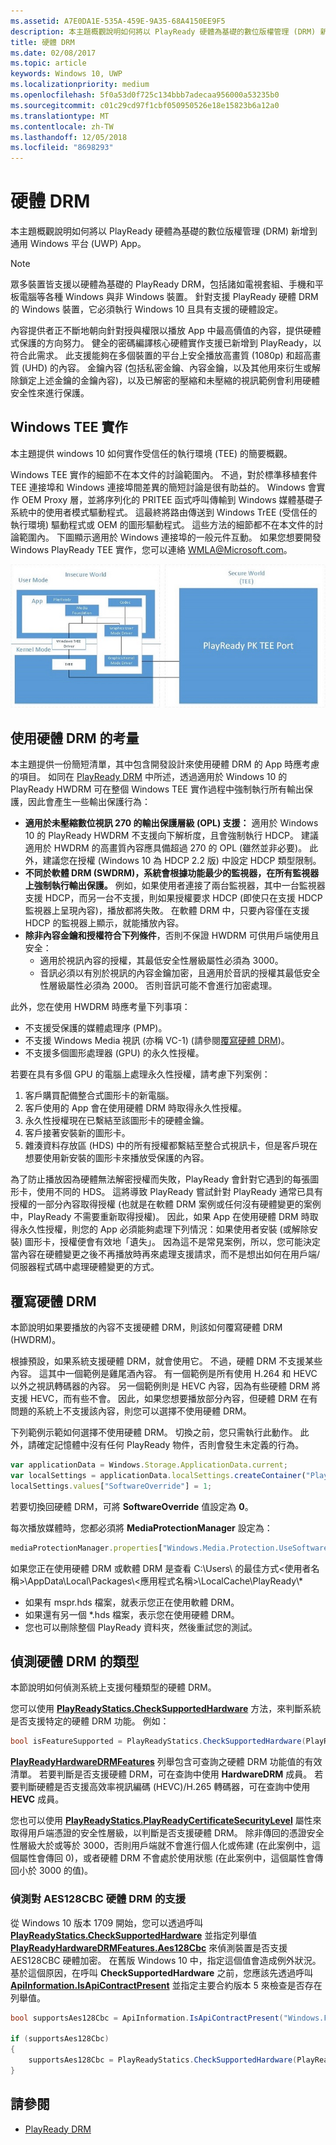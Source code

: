 ```yaml
---
ms.assetid: A7E0DA1E-535A-459E-9A35-68A4150EE9F5
description: 本主題概觀說明如何將以 PlayReady 硬體為基礎的數位版權管理 (DRM) 新增到通用 Windows 平台 (UWP) App。
title: 硬體 DRM
ms.date: 02/08/2017
ms.topic: article
keywords: Windows 10, UWP
ms.localizationpriority: medium
ms.openlocfilehash: 5f0a53d0f725c134bbb7adecaa956000a53235b0
ms.sourcegitcommit: c01c29cd97f1cbf050950526e18e15823b6a12a0
ms.translationtype: MT
ms.contentlocale: zh-TW
ms.lasthandoff: 12/05/2018
ms.locfileid: "8698293"
---
```

# <a name="hardware-drm"></a>硬體 DRM


本主題概觀說明如何將以 PlayReady 硬體為基礎的數位版權管理 (DRM) 新增到通用 Windows 平台 (UWP) App。

> [!NOTE] 
> 眾多裝置皆支援以硬體為基礎的 PlayReady DRM，包括諸如電視套組、手機和平板電腦等各種 Windows 與非 Windows 裝置。 針對支援 PlayReady 硬體 DRM 的 Windows 裝置，它必須執行 Windows 10 且具有支援的硬體設定。

內容提供者正不斷地朝向針對授與權限以播放 App 中最高價值的內容，提供硬體式保護的方向努力。 健全的密碼編譯核心硬體實作支援已新增到 PlayReady，以符合此需求。 此支援能夠在多個裝置的平台上安全播放高畫質 (1080p) 和超高畫質 (UHD) 的內容。 金鑰內容 (包括私密金鑰、內容金鑰，以及其他用來衍生或解除鎖定上述金鑰的金鑰內容)，以及已解密的壓縮和未壓縮的視訊範例會利用硬體安全性來進行保護。

## <a name="windows-tee-implementation"></a>Windows TEE 實作

本主題提供 windows 10 如何實作受信任的執行環境 (TEE) 的簡要概觀。

Windows TEE 實作的細節不在本文件的討論範圍內。 不過，對於標準移植套件 TEE 連接埠和 Windows 連接埠間差異的簡短討論是很有助益的。 Windows 會實作 OEM Proxy 層，並將序列化的 PRITEE 函式呼叫傳輸到 Windows 媒體基礎子系統中的使用者模式驅動程式。 這最終將路由傳送到 Windows TrEE (受信任的執行環境) 驅動程式或 OEM 的圖形驅動程式。 這些方法的細節都不在本文件的討論範圍內。 下圖顯示適用於 Windows 連接埠的一般元件互動。 如果您想要開發 Windows PlayReady TEE 實作，您可以連絡 <WMLA@Microsoft.com>。

![Windows TEE 元件圖表](images/windowsteecomponentdiagram720.jpg)

## <a name="considerations-for-using-hardware-drm"></a>使用硬體 DRM 的考量

本主題提供一份簡短清單，其中包含開發設計來使用硬體 DRM 的 App 時應考慮的項目。 如同在 [PlayReady DRM](playready-client-sdk.md#output-protection) 中所述，透過適用於 Windows 10 的 PlayReady HWDRM 可在整個 Windows TEE 實作過程中強制執行所有輸出保護，因此會產生一些輸出保護行為：

-   **適用於未壓縮數位視訊 270 的輸出保護層級 (OPL) 支援：** 適用於 Windows 10 的 PlayReady HWDRM 不支援向下解析度，且會強制執行 HDCP。 建議適用於 HWDRM 的高畫質內容應具備超過 270 的 OPL (雖然並非必要)。 此外，建議您在授權 (Windows 10 為 HDCP 2.2 版) 中設定 HDCP 類型限制。
-   **不同於軟體 DRM (SWDRM)，系統會根據功能最少的監視器，在所有監視器上強制執行輸出保護。** 例如，如果使用者連接了兩台監視器，其中一台監視器支援 HDCP，而另一台不支援，則如果授權要求 HDCP (即使只在支援 HDCP 監視器上呈現內容)，播放都將失敗。 在軟體 DRM 中，只要內容僅在支援 HDCP 的監視器上顯示，就能播放內容。
-   **除非內容金鑰和授權符合下列條件**，否則不保證 HWDRM 可供用戶端使用且安全：
    -   適用於視訊內容的授權，其最低安全性層級屬性必須為 3000。
    -   音訊必須以有別於視訊的內容金鑰加密，且適用於音訊的授權其最低安全性層級屬性必須為 2000。 否則音訊可能不會進行加密處理。
    
此外，您在使用 HWDRM 時應考量下列事項：

-   不支援受保護的媒體處理序 (PMP)。
-   不支援 Windows Media 視訊 (亦稱 VC-1) (請參閱[覆寫硬體 DRM](#override-hardware-drm))。
-   不支援多個圖形處理器 (GPU) 的永久性授權。

若要在具有多個 GPU 的電腦上處理永久性授權，請考慮下列案例：

1.  客戶購買配備整合式圖形卡的新電腦。
2.  客戶使用的 App 會在使用硬體 DRM 時取得永久性授權。
3.  永久性授權現在已繫結至該圖形卡的硬體金鑰。
4.  客戶接著安裝新的圖形卡。
5.  雜湊資料存放區 (HDS) 中的所有授權都繫結至整合式視訊卡，但是客戶現在想要使用新安裝的圖形卡來播放受保護的內容。

為了防止播放因為硬體無法解密授權而失敗，PlayReady 會針對它遇到的每張圖形卡，使用不同的 HDS。 這將導致 PlayReady 嘗試針對 PlayReady 通常已具有授權的一部分內容取得授權 (也就是在軟體 DRM 案例或任何沒有硬體變更的案例中，PlayReady 不需要重新取得授權)。 因此，如果 App 在使用硬體 DRM 時取得永久性授權，則您的 App 必須能夠處理下列情況：如果使用者安裝 (或解除安裝) 圖形卡，授權便會有效地「遺失」。 因為這不是常見案例，所以，您可能決定當內容在硬體變更之後不再播放時再來處理支援請求，而不是想出如何在用戶端/伺服器程式碼中處理硬體變更的方式。

## <a name="override-hardware-drm"></a>覆寫硬體 DRM

本節說明如果要播放的內容不支援硬體 DRM，則該如何覆寫硬體 DRM (HWDRM)。

根據預設，如果系統支援硬體 DRM，就會使用它。 不過，硬體 DRM 不支援某些內容。 這其中一個範例是雞尾酒內容。 有一個範例是所有使用 H.264 和 HEVC 以外之視訊轉碼器的內容。 另一個範例則是 HEVC 內容，因為有些硬體 DRM 將支援 HEVC，而有些不會。 因此，如果您想要播放部分內容，但硬體 DRM 在有問題的系統上不支援該內容，則您可以選擇不使用硬體 DRM。

下列範例示範如何選擇不使用硬體 DRM。 切換之前，您只需執行此動作。 此外，請確定記憶體中沒有任何 PlayReady 物件，否則會發生未定義的行為。

```js
var applicationData = Windows.Storage.ApplicationData.current;
var localSettings = applicationData.localSettings.createContainer("PlayReady", Windows.Storage.ApplicationDataCreateDisposition.always);
localSettings.values["SoftwareOverride"] = 1;
```

若要切換回硬體 DRM，可將 **SoftwareOverride** 值設定為 **0**。

每次播放媒體時，您都必須將 **MediaProtectionManager** 設定為：

```js
mediaProtectionManager.properties["Windows.Media.Protection.UseSoftwareProtectionLayer"] = true;
```

如果您正在使用硬體 DRM 或軟體 DRM 是查看 C:\\Users\\ 的最佳方式&lt;使用者名稱&gt;\\AppData\\Local\\Packages\\&lt;應用程式名稱&gt;\\LocalCache\\PlayReady\\\*

-   如果有 mspr.hds 檔案，就表示您正在使用軟體 DRM。
-   如果還有另一個 *.hds 檔案，表示您在使用硬體 DRM。
-   您也可以刪除整個 PlayReady 資料夾，然後重試您的測試。

## <a name="detect-the-type-of-hardware-drm"></a>偵測硬體 DRM 的類型

本節說明如何偵測系統上支援何種類型的硬體 DRM。

您可以使用 [**PlayReadyStatics.CheckSupportedHardware**](https://msdn.microsoft.com/library/windows/apps/dn986441) 方法，來判斷系統是否支援特定的硬體 DRM 功能。 例如：

```csharp
bool isFeatureSupported = PlayReadyStatics.CheckSupportedHardware(PlayReadyHardwareDRMFeatures.HEVC);
```

[**PlayReadyHardwareDRMFeatures**](https://msdn.microsoft.com/library/windows/apps/dn986265) 列舉包含可查詢之硬體 DRM 功能值的有效清單。 若要判斷是否支援硬體 DRM，可在查詢中使用 **HardwareDRM** 成員。 若要判斷硬體是否支援高效率視訊編碼 (HEVC)/H.265 轉碼器，可在查詢中使用 **HEVC** 成員。

您也可以使用 [**PlayReadyStatics.PlayReadyCertificateSecurityLevel**](https://msdn.microsoft.com/library/windows/apps/windows.media.protection.playready.playreadystatics.playreadycertificatesecuritylevel.aspx) 屬性來取得用戶端憑證的安全性層級，以判斷是否支援硬體 DRM。 除非傳回的憑證安全性層級大於或等於 3000，否則用戶端就不會進行個人化或佈建 (在此案例中，這個屬性會傳回 0)，或者硬體 DRM 不會處於使用狀態 (在此案例中，這個屬性會傳回小於 3000 的值)。

### <a name="detecting-support-for-aes128cbc-hardware-drm"></a>偵測對 AES128CBC 硬體 DRM 的支援
從 Windows 10 版本 1709 開始，您可以透過呼叫 **[PlayReadyStatics.CheckSupportedHardware](https://msdn.microsoft.com/library/windows/apps/dn986441)** 並指定列舉值 [**PlayReadyHardwareDRMFeatures.Aes128Cbc**](https://msdn.microsoft.com/library/windows/apps/dn986265) 來偵測裝置是否支援 AES128CBC 硬體加密。 在舊版 Windows 10 中，指定這個值會造成例外狀況。 基於這個原因，在呼叫 **CheckSupportedHardware** 之前，您應該先透過呼叫 **[ApiInformation.IsApiContractPresent](https://docs.microsoft.com/uwp/api/windows.foundation.metadata.apiinformation.isapicontractpresent)** 並指定主要合約版本 5 來檢查是否存在列舉值。

```csharp
bool supportsAes128Cbc = ApiInformation.IsApiContractPresent("Windows.Foundation.UniversalApiContract", 5);

if (supportsAes128Cbc)
{
    supportsAes128Cbc = PlayReadyStatics.CheckSupportedHardware(PlayReadyHardwareDRMFeatures.Aes128Cbc);
}
```

## <a name="see-also"></a>請參閱
- [PlayReady DRM](playready-client-sdk.md)
